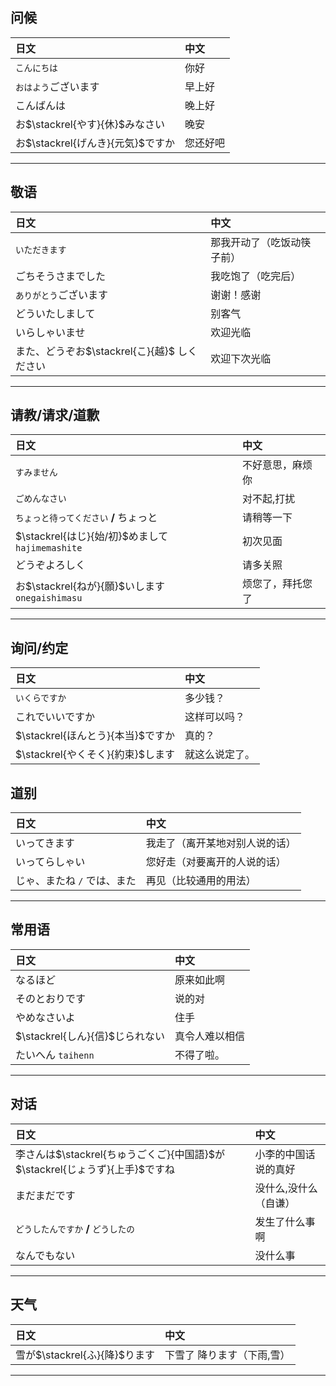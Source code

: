 ## 问候
日文|中文
:--|:--
`こんにちは`|你好
`おはよう`ございます|早上好
こんばんは|晚上好
お$\stackrel{やす}{休}$みなさい|晚安
お$\stackrel{げんき}{元気}$ですか|您还好吧


---
## 敬语
日文|中文
:--|:--
`いただきます`|那我开动了（吃饭动筷子前） 
ごちそうさまでした|我吃饱了（吃完后） 
`ありがとう`ございます|谢谢！感谢
どういたしまして| 别客气
いらしゃいませ|  欢迎光临
また、どうぞお$\stackrel{こ}{越}$ しください|  欢迎下次光临




---
## 请教/请求/道歉
日文|中文
:--|:--
`すみません`|不好意思，麻烦你
`ごめんなさい`|对不起,打扰
`ちょっと待ってください` **/** ちょっと|请稍等一下
$\stackrel{はじ}{始/初}$めまして `hajimemashite` | 初次见面
どうぞよろしく  | 请多关照
お$\stackrel{ねが}{願}$いします `onegaishimasu` | 烦您了，拜托您了




---

## 询问/约定
日文|中文
:--|:--
`いくらですか`|多少钱？
これでいいですか|这样可以吗？ 
$\stackrel{ほんとう}{本当}$ですか|真的？ 
$\stackrel{やくそく}{約束}$します|就这么说定了。


## 道别
日文|中文
:--|:--
いってきます | 我走了（离开某地对别人说的话）
いってらしゃい | 您好走（对要离开的人说的话） 
じゃ、またね `/` では、また | 再见（比较通用的用法）




---
## 常用语
日文|中文
:--|:--
なるほど | 原来如此啊
そのとおりです | 说的对
やめなさいよ | 住手
$\stackrel{しん}{信}$じられない|真令人难以相信
たいへん `taihenn` | 不得了啦。 


---

## 对话
日文|中文
:--|:--
李さんは$\stackrel{ちゅうごくご}{中国語}$が$\stackrel{じょうず}{上手}$ですね|小李的中国话说的真好
まだまだです|没什么,没什么（自谦）
`どうしたんですか` **/** `どうしたの`|发生了什么事啊
なんでもない|没什么事


---

## 天气
日文|中文
:--|:--
雪が$\stackrel{ふ}{降}$ります|下雪了 降ります（下雨,雪）


---
